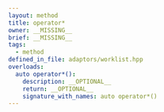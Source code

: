 ```yaml
---
layout: method
title: operator*
owner: __MISSING__
brief: __MISSING__
tags:
  - method
defined_in_file: adaptors/worklist.hpp
overloads:
  auto operator*():
    description: __OPTIONAL__
    return: __OPTIONAL__
    signature_with_names: auto operator*()
---
```

